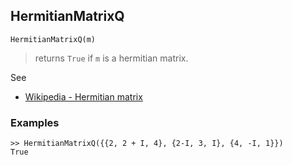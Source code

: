 ## HermitianMatrixQ

```
HermitianMatrixQ(m)
```

> returns `True` if `m` is a hermitian matrix.

See 
* [Wikipedia - Hermitian matrix](https://en.wikipedia.org/wiki/Hermitian_matrix)
 

### Examples

```
>> HermitianMatrixQ({{2, 2 + I, 4}, {2-I, 3, I}, {4, -I, 1}})
True
```
				